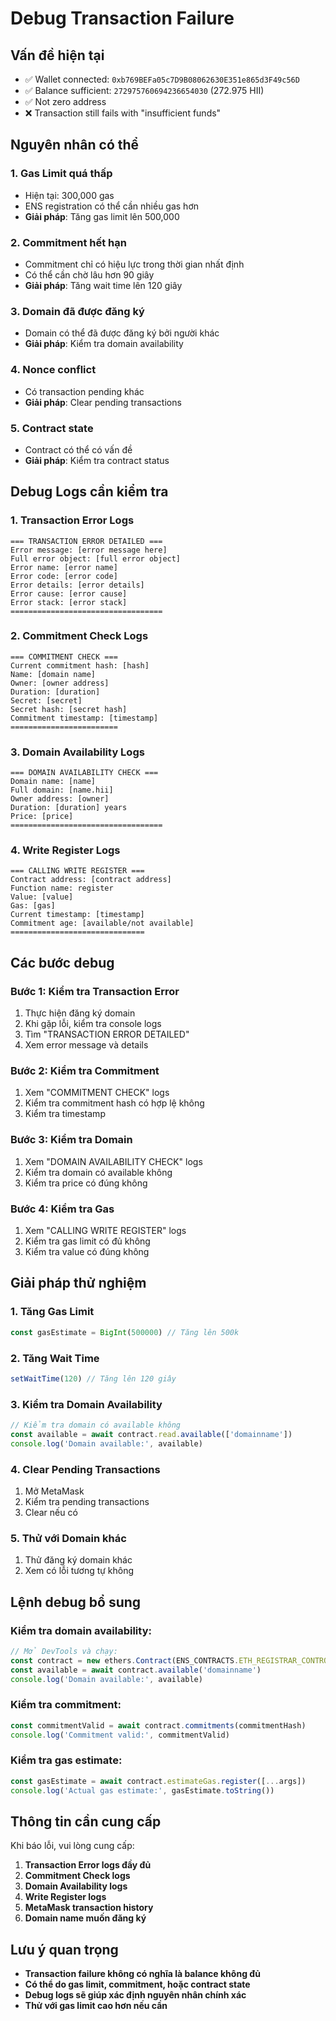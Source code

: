 # Debug Transaction Failure

## Vấn đề hiện tại
- ✅ Wallet connected: `0xb769BEFa05c7D9B08062630E351e865d3F49c56D`
- ✅ Balance sufficient: `272975760694236654030` (272.975 HII)
- ✅ Not zero address
- ❌ Transaction still fails with "insufficient funds"

## Nguyên nhân có thể

### 1. **Gas Limit quá thấp**
- Hiện tại: 300,000 gas
- ENS registration có thể cần nhiều gas hơn
- **Giải pháp**: Tăng gas limit lên 500,000

### 2. **Commitment hết hạn**
- Commitment chỉ có hiệu lực trong thời gian nhất định
- Có thể cần chờ lâu hơn 90 giây
- **Giải pháp**: Tăng wait time lên 120 giây

### 3. **Domain đã được đăng ký**
- Domain có thể đã được đăng ký bởi người khác
- **Giải pháp**: Kiểm tra domain availability

### 4. **Nonce conflict**
- Có transaction pending khác
- **Giải pháp**: Clear pending transactions

### 5. **Contract state**
- Contract có thể có vấn đề
- **Giải pháp**: Kiểm tra contract status

## Debug Logs cần kiểm tra

### 1. Transaction Error Logs
```
=== TRANSACTION ERROR DETAILED ===
Error message: [error message here]
Full error object: [full error object]
Error name: [error name]
Error code: [error code]
Error details: [error details]
Error cause: [error cause]
Error stack: [error stack]
==================================
```

### 2. Commitment Check Logs
```
=== COMMITMENT CHECK ===
Current commitment hash: [hash]
Name: [domain name]
Owner: [owner address]
Duration: [duration]
Secret: [secret]
Secret hash: [secret hash]
Commitment timestamp: [timestamp]
========================
```

### 3. Domain Availability Logs
```
=== DOMAIN AVAILABILITY CHECK ===
Domain name: [name]
Full domain: [name.hii]
Owner address: [owner]
Duration: [duration] years
Price: [price]
==================================
```

### 4. Write Register Logs
```
=== CALLING WRITE REGISTER ===
Contract address: [contract address]
Function name: register
Value: [value]
Gas: [gas]
Current timestamp: [timestamp]
Commitment age: [available/not available]
==============================
```

## Các bước debug

### Bước 1: Kiểm tra Transaction Error
1. Thực hiện đăng ký domain
2. Khi gặp lỗi, kiểm tra console logs
3. Tìm "TRANSACTION ERROR DETAILED"
4. Xem error message và details

### Bước 2: Kiểm tra Commitment
1. Xem "COMMITMENT CHECK" logs
2. Kiểm tra commitment hash có hợp lệ không
3. Kiểm tra timestamp

### Bước 3: Kiểm tra Domain
1. Xem "DOMAIN AVAILABILITY CHECK" logs
2. Kiểm tra domain có available không
3. Kiểm tra price có đúng không

### Bước 4: Kiểm tra Gas
1. Xem "CALLING WRITE REGISTER" logs
2. Kiểm tra gas limit có đủ không
3. Kiểm tra value có đúng không

## Giải pháp thử nghiệm

### 1. **Tăng Gas Limit**
```javascript
const gasEstimate = BigInt(500000) // Tăng lên 500k
```

### 2. **Tăng Wait Time**
```javascript
setWaitTime(120) // Tăng lên 120 giây
```

### 3. **Kiểm tra Domain Availability**
```javascript
// Kiểm tra domain có available không
const available = await contract.read.available(['domainname'])
console.log('Domain available:', available)
```

### 4. **Clear Pending Transactions**
1. Mở MetaMask
2. Kiểm tra pending transactions
3. Clear nếu có

### 5. **Thử với Domain khác**
1. Thử đăng ký domain khác
2. Xem có lỗi tương tự không

## Lệnh debug bổ sung

### Kiểm tra domain availability:
```javascript
// Mở DevTools và chạy:
const contract = new ethers.Contract(ENS_CONTRACTS.ETH_REGISTRAR_CONTROLLER, ABI, provider)
const available = await contract.available('domainname')
console.log('Domain available:', available)
```

### Kiểm tra commitment:
```javascript
const commitmentValid = await contract.commitments(commitmentHash)
console.log('Commitment valid:', commitmentValid)
```

### Kiểm tra gas estimate:
```javascript
const gasEstimate = await contract.estimateGas.register([...args])
console.log('Actual gas estimate:', gasEstimate.toString())
```

## Thông tin cần cung cấp

Khi báo lỗi, vui lòng cung cấp:
1. **Transaction Error logs đầy đủ**
2. **Commitment Check logs**
3. **Domain Availability logs**
4. **Write Register logs**
5. **MetaMask transaction history**
6. **Domain name muốn đăng ký**

## Lưu ý quan trọng

- **Transaction failure không có nghĩa là balance không đủ**
- **Có thể do gas limit, commitment, hoặc contract state**
- **Debug logs sẽ giúp xác định nguyên nhân chính xác**
- **Thử với gas limit cao hơn nếu cần**


